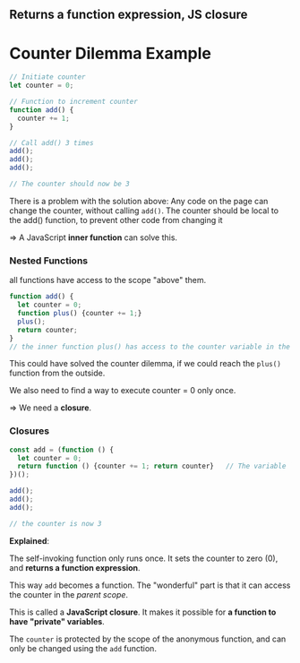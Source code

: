 ## Returns a function expression, JS closure

# Counter Dilemma Example

```javascript
// Initiate counter
let counter = 0;

// Function to increment counter
function add() {
  counter += 1;
}

// Call add() 3 times
add();
add();
add();

// The counter should now be 3
```
There is a problem with the solution above: Any code on the page can change the counter, without calling `add()`. The counter should be local to the add() function, to prevent other code from changing it 

=> A JavaScript **inner function** can solve this.

### Nested Functions

all functions have access to the scope "above" them.
```javascript
function add() {
  let counter = 0;
  function plus() {counter += 1;}
  plus();   
  return counter;
}
// the inner function plus() has access to the counter variable in the parent function:
```
This could have solved the counter dilemma, if we could reach the `plus() `function from the outside.

We also need to find a way to execute counter = 0 only once.

=> We need a **closure**.

### Closures

```javascript
const add = (function () {
  let counter = 0;
  return function () {counter += 1; return counter}   // The variable `add` is assigned to the return value of a self-invoking function.
})();

add();
add();
add();

// the counter is now 3
```
**Explained**:



The self-invoking function only runs once. It sets the counter to zero (0), and **returns a function expression**.

This way `add` becomes a function. The "wonderful" part is that it can access the counter in the _parent scope_.

This is called a **JavaScript closure**. It makes it possible for **a function to have "private" variables**.

The `counter` is protected by the scope of the anonymous function, and can only be changed using the `add` function.